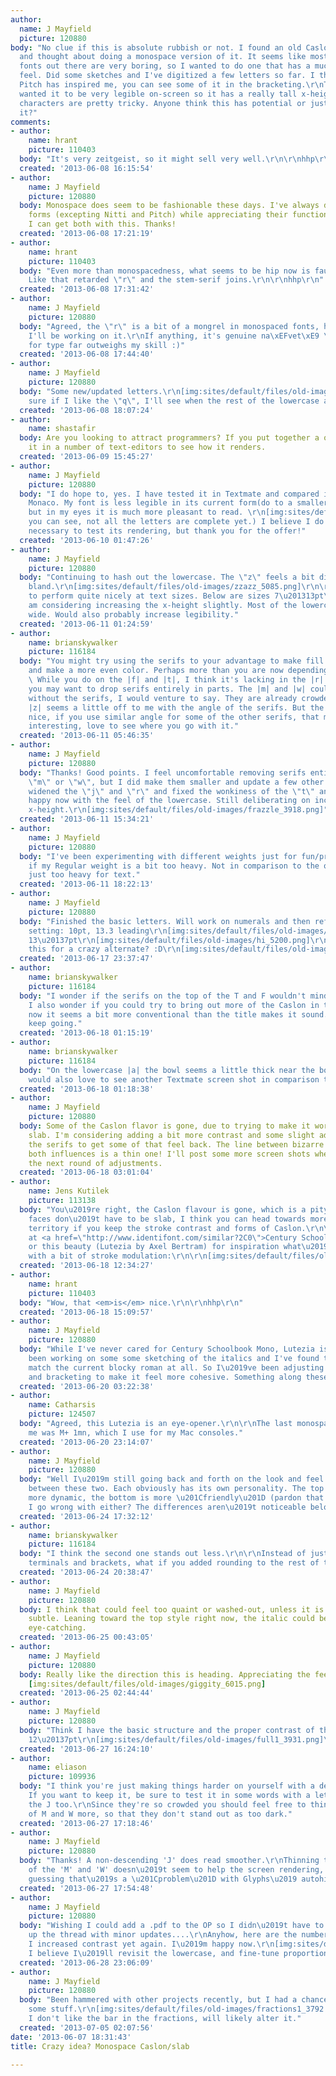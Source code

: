 ```yaml
---
author:
  name: J Mayfield
  picture: 120880
body: "No clue if this is absolute rubbish or not. I found an old Caslon specimen
  and thought about doing a monospace version of it. It seems like most monospace
  fonts out there are very boring, so I wanted to do one that has a much more pleasant
  feel. Did some sketches and I've digitized a few letters so far. I think Kris Sowersby's
  Pitch has inspired me, you can see some of it in the bracketing.\r\nThoughts?\r\n[img:sites/default/files/old-images/hello_6602.png]\r\n\r\nI
  wanted it to be very legible on-screen so it has a really tall x-height.\r\n[img:sites/default/files/old-images/helloz_4776.png]\r\n\r\nSome
  characters are pretty tricky. Anyone think this has potential or just isn't worth
  it?"
comments:
- author:
    name: hrant
    picture: 110403
  body: "It's very zeitgeist, so it might sell very well.\r\n\r\nhhp\r\n"
  created: '2013-06-08 16:15:54'
- author:
    name: J Mayfield
    picture: 120880
  body: Monospace does seem to be fashionable these days. I've always disliked their
    forms (excepting Nitti and Pitch) while appreciating their functionality. Hopefully
    I can get both with this. Thanks!
  created: '2013-06-08 17:21:19'
- author:
    name: hrant
    picture: 110403
  body: "Even more than monospacedness, what seems to be hip now is faux na\xEFve.
    Like that retarded \"r\" and the stem-serif joins.\r\n\r\nhhp\r\n"
  created: '2013-06-08 17:31:42'
- author:
    name: J Mayfield
    picture: 120880
  body: "Agreed, the \"r\" is a bit of a mongrel in monospaced fonts, here as well.
    I'll be working on it.\r\nIf anything, it's genuine na\xEFvet\xE9 \u2014 my love
    for type far outweighs my skill :)"
  created: '2013-06-08 17:44:40'
- author:
    name: J Mayfield
    picture: 120880
  body: "Some new/updated letters.\r\n[img:sites/default/files/old-images/hehe_5729.png]\r\nNot
    sure if I like the \"q\", I'll see when the rest of the lowercase are done."
  created: '2013-06-08 18:07:24'
- author:
    name: shastafir
  body: Are you looking to attract programmers? If you put together a otf I can try
    it in a number of text-editors to see how it renders.
  created: '2013-06-09 15:45:27'
- author:
    name: J Mayfield
    picture: 120880
  body: "I do hope to, yes. I have tested it in Textmate and compared it to the default
    Monaco. My font is less legible in its current form(do to a smaller x-height),
    but in my eyes it is much more pleasant to read. \r\n[img:sites/default/files/old-images/yo_5407.png]\r\n[img:sites/default/files/old-images/zo_5784.png]\r\n(As
    you can see, not all the letters are complete yet.) I believe I do have the resources
    necessary to test its rendering, but thank you for the offer!"
  created: '2013-06-10 01:47:26'
- author:
    name: J Mayfield
    picture: 120880
  body: "Continuing to hash out the lowercase. The \"z\" feels a bit discordant and
    bland.\r\n[img:sites/default/files/old-images/zzazz_5085.png]\r\n\r\nIt seems
    to perform quite nicely at text sizes. Below are sizes 7\u201313pt\r\n[img:sites/default/files/old-images/buzz_3770.png]\r\n\r\nI
    am considering increasing the x-height slightly. Most of the lowercase look too
    wide. Would also probably increase legibility."
  created: '2013-06-11 01:24:59'
- author:
    name: brianskywalker
    picture: 116184
  body: "You might try using the serifs to your advantage to make fill in the space
    and make a more even color. Perhaps more than you are now depending on the letter.
    \ While you do on the |f| and |t|, I think it's lacking in the |r|. On some letters
    you may want to drop serifs entirely in parts. The |m| and |w| could really do
    without the serifs, I would venture to say. They are already crowded without them.\r\n\r\nThe
    |z| seems a little off to me with the angle of the serifs. But the feature is
    nice, if you use similar angle for some of the other serifs, that may be cool.\r\n\r\nLooks
    interesting, love to see where you go with it."
  created: '2013-06-11 05:46:35'
- author:
    name: J Mayfield
    picture: 120880
  body: "Thanks! Good points. I feel uncomfortable removing serifs entirely from the
    \"m\" or \"w\", but I did make them smaller and update a few other letters.\r\n[img:sites/default/files/old-images/dazzle_4344.png]\r\nI
    widened the \"j\" and \"r\" and fixed the wonkiness of the \"t\" and \"z\".\r\n\r\nPretty
    happy now with the feel of the lowercase. Still deliberating on increasing the
    x-height.\r\n[img:sites/default/files/old-images/frazzle_3918.png]"
  created: '2013-06-11 15:34:21'
- author:
    name: J Mayfield
    picture: 120880
  body: "I've been experimenting with different weights just for fun/practice. \r\n[img:sites/default/files/old-images/aaa_5927.png]\r\n[img:sites/default/files/old-images/aa_3418.png]\r\nWondering
    if my Regular weight is a bit too heavy. Not in comparison to the other weights,
    just too heavy for text."
  created: '2013-06-11 18:22:13'
- author:
    name: J Mayfield
    picture: 120880
  body: "Finished the basic letters. Will work on numerals and then refining everything.\r\n[img:sites/default/files/old-images/hello_4689.png]\r\n\r\nText
    setting: 10pt, 13.3 leading\r\n[img:sites/default/files/old-images/hey_3991.png]\r\n\r\nCapitals,
    13\u20137pt\r\n[img:sites/default/files/old-images/hi_5200.png]\r\n\r\nAnd how\u2019s
    this for a crazy alternate? :D\r\n[img:sites/default/files/old-images/hik_4195.png]"
  created: '2013-06-17 23:37:47'
- author:
    name: brianskywalker
    picture: 116184
  body: "I wonder if the serifs on the top of the T and F wouldn't mind being larger.
    I also wonder if you could try to bring out more of the Caslon in this. Right
    now it seems a bit more conventional than the title makes it sound.\r\nLove it,
    keep going."
  created: '2013-06-18 01:15:19'
- author:
    name: brianskywalker
    picture: 116184
  body: "On the lowercase |a| the bowl seems a little thick near the bottom join.\r\n\r\nI
    would also love to see another Textmate screen shot in comparison to Monaco."
  created: '2013-06-18 01:18:38'
- author:
    name: J Mayfield
    picture: 120880
  body: Some of the Caslon flavor is gone, due to trying to make it work for a monospaced
    slab. I'm considering adding a bit more contrast and some slight adjustment of
    the serifs to get some of that feel back. The line between bizarre and balancing
    both influences is a thin one! I'll post some more screen shots when I get through
    the next round of adjustments.
  created: '2013-06-18 03:01:04'
- author:
    name: Jens Kutilek
    picture: 113138
  body: "You\u2019re right, the Caslon flavour is gone, which is a pity. Monospaced
    faces don\u2019t have to be slab, I think you can head towards more interesting
    territory if you keep the stroke contrast and forms of Caslon.\r\n\r\nTake a look
    at <a href=\"http://www.identifont.com/similar?2C0\">Century Schoolbook Monospace</a>
    or this beauty (Lutezia by Axel Bertram) for inspiration what\u2019s possible
    with a bit of stroke modulation:\r\n\r\n[img:sites/default/files/old-images/axel-bertram-lutezia_3436.png]"
  created: '2013-06-18 12:34:27'
- author:
    name: hrant
    picture: 110403
  body: "Wow, that <em>is</em> nice.\r\n\r\nhhp\r\n"
  created: '2013-06-18 15:09:57'
- author:
    name: J Mayfield
    picture: 120880
  body: "While I've never cared for Century Schoolbook Mono, Lutezia is amazing! I've
    been working on some some sketching of the italics and I've found that it doesn\u2019t
    match the current blocky roman at all. So I\u2019ve been adjusting the contrast
    and bracketing to make it feel more cohesive. Something along these lines:\r\n[img:sites/default/files/old-images/hh_5363.png]\r\n"
  created: '2013-06-20 03:22:38'
- author:
    name: Catharsis
    picture: 124507
  body: "Agreed, this Lutezia is an eye-opener.\r\n\r\nThe last monospace that surprised
    me was M+ 1mn, which I use for my Mac consoles."
  created: '2013-06-20 23:14:07'
- author:
    name: J Mayfield
    picture: 120880
  body: "Well I\u2019m still going back and forth on the look and feel of this. Torn
    between these two. Each obviously has its own personality. The top is slightly
    more dynamic, the bottom is more \u201Cfriendly\u201D (pardon that overused description).\r\n[img:sites/default/files/old-images/hicker_5303.png]\r\nCould
    I go wrong with either? The differences aren\u2019t noticeable below 24pt. "
  created: '2013-06-24 17:32:12'
- author:
    name: brianskywalker
    picture: 116184
  body: "I think the second one stands out less.\r\n\r\nInstead of just rounding the
    terminals and brackets, what if you added rounding to the rest of the intersections?"
  created: '2013-06-24 20:38:47'
- author:
    name: J Mayfield
    picture: 120880
  body: I think that could feel too quaint or washed-out, unless it is very, very
    subtle. Leaning toward the top style right now, the italic could be especially
    eye-catching.
  created: '2013-06-25 00:43:05'
- author:
    name: J Mayfield
    picture: 120880
  body: Really like the direction this is heading. Appreciating the feedback a ton!
    [img:sites/default/files/old-images/giggity_6015.png]
  created: '2013-06-25 02:44:44'
- author:
    name: J Mayfield
    picture: 120880
  body: "Think I have the basic structure and the proper contrast of the caps set.\r\n[img:sites/default/files/old-images/full_6100.png]\r\nInDesign,
    12\u20137pt\r\n[img:sites/default/files/old-images/full1_3931.png]\r\nTextmate\r\n[img:sites/default/files/old-images/full2_4961.png]"
  created: '2013-06-27 16:24:10'
- author:
    name: eliason
    picture: 109936
  body: "I think you're just making things harder on yourself with a descending J.
    If you want to keep it, be sure to test it in some words with a letter before
    the J too.\r\nSince they're so crowded you should feel free to thin the strokes
    of M and W more, so that they don't stand out as too dark."
  created: '2013-06-27 17:18:46'
- author:
    name: J Mayfield
    picture: 120880
  body: "Thanks! A non-descending 'J' does read smoother.\r\nThinning the strokes
    of the 'M' and 'W' doesn\u2019t seem to help the screen rendering, but I\u2019m
    guessing that\u2019s a \u201Cproblem\u201D with Glyphs\u2019 autohinting."
  created: '2013-06-27 17:54:48'
- author:
    name: J Mayfield
    picture: 120880
  body: "Wishing I could add a .pdf to the OP so I didn\u2019t have to keep clogging
    up the thread with minor updates....\r\nAnyhow, here are the numbers.\r\n[img:sites/default/files/old-images/numbers1_3973.png]\r\nAnd
    I increased contrast yet again. I\u2019m happy now.\r\n[img:sites/default/files/old-images/hamburgefonstiv_4420.png]\r\n\r\nNext
    I believe I\u2019ll revisit the lowercase, and fine-tune proportions."
  created: '2013-06-28 23:06:09'
- author:
    name: J Mayfield
    picture: 120880
  body: "Been hammered with other projects recently, but I had a chance to work on
    some stuff.\r\n[img:sites/default/files/old-images/fractions1_3792.png][img:sites/default/files/old-images/symbols2_6207.png][img:sites/default/files/old-images/symbols1_4658.png]\r\n\r\nThoughts?
    I don't like the bar in the fractions, will likely alter it."
  created: '2013-07-05 02:07:56'
date: '2013-06-07 18:31:43'
title: Crazy idea? Monospace Caslon/slab

---
```

